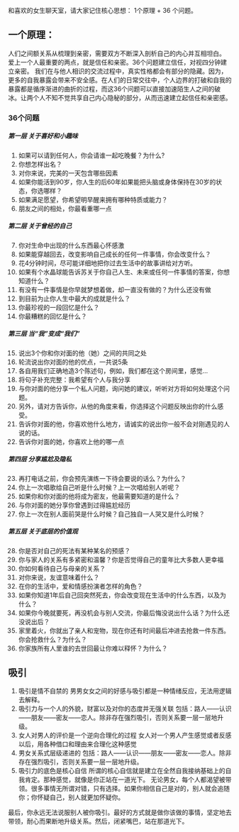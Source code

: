 和喜欢的女生聊天室，请大家记住核心思想： 1个原理 + 36 个问题。

## 一个原理：

人们之间额关系从梳理到亲密，需要双方不断深入剖析自己的内心并互相坦白。
爱上一个人最重要的两点，就是信任和亲密。36个问题建立信任，对视四分钟建立亲密。
我们在与他人相识的交流过程中，真实性格都会有部分的隐藏。因为，更多的自我暴露会带来不安全感。在人们的日常交往中，个人边界的打破和自我的暴露都是循序渐进的曲折的过程，而这36个问题可以直接加速陌生人之间的破冰。让两个人不知不觉共享自己内心隐秘的部分，从而迅速建立起信任和亲密感。

### 36个问题

##### 第一层 关于喜好和小趣味

1. 如果可以请到任何人，你会请谁一起吃晚餐？为什么?
2. 你想怎样出名？
3. 对你来说，完美的一天包含哪些因素
4. 如果你能活到90岁，你人生的后60年如果能把头脑或身体保持在30岁的状态，你选哪样？
5. 如果满足愿望，你希望明早醒来拥有哪种特质或能力？
6. 朋友之间的相处，你最看重哪一点


##### 第二层 关于曾经的自己

7. 你对生命中出现的什么东西最心怀感激
8. 如果能穿越回去，改变影响自己成长的任何一件事情，你会改变什么？
9. 花4分钟时间，尽可能详细地把你过去生活中的故事讲给对方听。
10. 如果有个水晶球能告诉苏关于你自己人生、未来或任何一件事情的答案，你想知道什么？
11. 有没有一件事情是你早就梦想着做，却一直没有做的？为什么还没有做
12. 到目前为止你人生中最大的成就是什么？
13. 你最珍视的一段回忆是什么？
14. 你最糟糕的回忆是什么？

##### 第三层 当“我”变成“我们”

15. 说出3个你和你对面的他（她）之间的共同之处
16. 轮流说出你对面的他的优点，一共说5条
17. 各自用我们正确地造3个陈述句，例如，我们都在这个房间里，感觉...
18. 将句子补充完整：我希望有个人与我分享
19. 与你对面的他分享一个私人问题，询问她的建议，听听对方将如何处理这个问题。
20. 另外，请对方告诉你，从他的角度来看，你选择这个问题反映出你的什么感受。
21. 告诉你对面的他，你喜欢他什么地方，请诚实的说出你一般不会对刚遇见的人说的话。
22. 告诉你对面的她，你喜欢上他的哪一点

##### 第四层 分享尴尬及隐私

23. 再打电话之前，你会预先演练一下待会要说的话么？为什么？
24. 你上一次唱歌给自己听是什么时候？上一次唱给别人听呢？
25. 如果你和你对面的他将成为密友，他最需要知道的是什么？
26. 与你对面的她分享你曾遇到过得尴尬经历
27. 你上一次在别人面前哭是什么时候？自己独自一人哭又是什么时候？

##### 第五层 关于底层的价值观

28. 你是否对自己的死法有某种某名的预感？
29. 你与家人的关系有多紧密和温馨？你是否觉得自己的童年比大多数人更幸福
30. 你如何看待自己与母亲的关系？
31. 对你来说，友谊意味着什么？
32. 在你的生活中，爱和情感扮演者怎样的角色？
33. 如果你知道1年后自己回突然死去，你会改变现在生活中的什么东西，以及为什么？
34. 如果你今晚就要死，再没机会与别人交流，你最后悔没说出什么话？为什么还没说出后？
35. 家里着火，你就出了亲人和宠物，现在你还有时间最后冲进去抢救一件东西。你会抢救什么？为什么？
36. 你家族所有人里谁的去世回最让你难以释怀？为什么？


## 吸引
1. 吸引是情不自禁的
男男女女之间的好感与吸引都是一种情绪反应，无法用逻辑去解释。
2. 吸引力与一个人的外貌，财富以及对你的态度并无强关联
包括：路人——认识——朋友——密友——恋人。除非存在强烈吸引，否则关系要一层一层地升级。
3. 女人对男人的评价是一个逆向合理化的过程
女人对一个男人产生感觉或者反感以后，用各种借口和理由来合理化这种感觉
4. 男女关系式层级递进的
包括：路人——认识——朋友——密友——恋人。除非存在强烈吸引，否则关系要一层一层地升级。
5. 吸引力的底色是核心自信
所谓的核心自信就是建立在全然自我接纳基础上的自我肯定。那种感觉，就像是你正站在一道光下。
无论男女，每个人都渴望被带领。很多事情无所谓对错，只有选择。如果你相信自己是对的，别人就会追随你；你怀疑自己，别人就更加怀疑你。


最后，你永远无法说服别人被你吸引。最好的方式就是做你该做的事情，坚定地去带领，耐心而果断地升级关系。然后，闭紧嘴巴，站在那道光下。